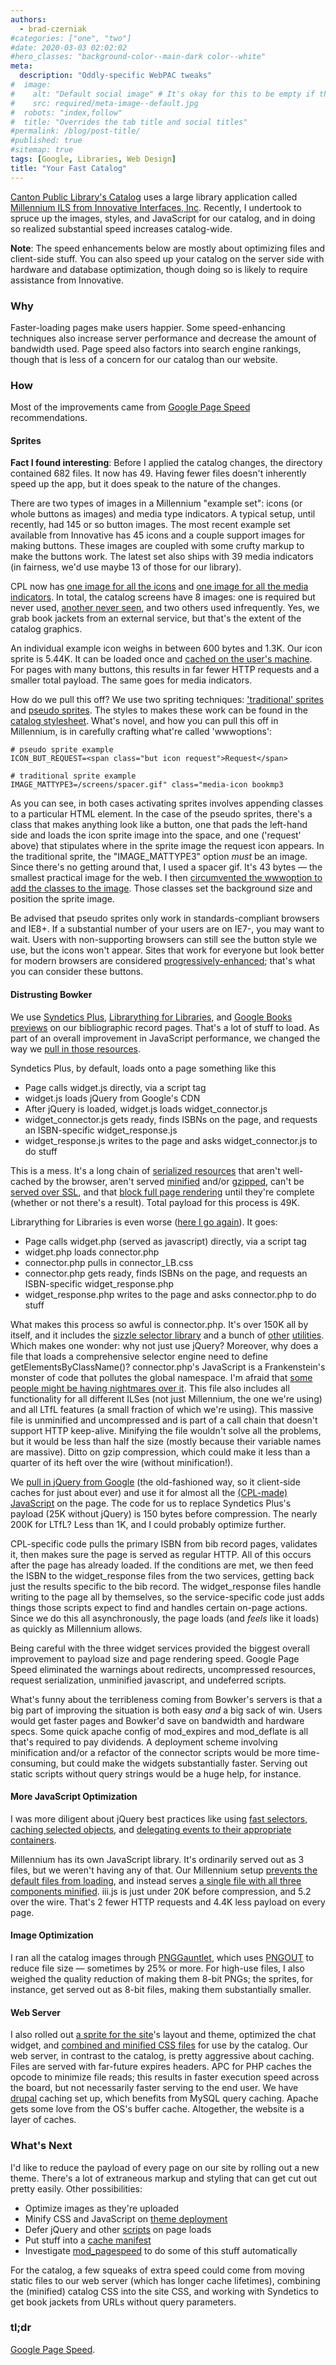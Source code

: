 ```yaml
---
authors:
  - brad-czerniak
#categories: ["one", "two"]
#date: 2020-03-03 02:02:02
#hero_classes: "background-color--main-dark color--white"
meta:
  description: "Oddly-specific WebPAC tweaks"
#  image:
#    alt: "Default social image" # It's okay for this to be empty if the image is decorative
#    src: required/meta-image--default.jpg
#  robots: "index,follow"
#  title: "Overrides the tab title and social titles"
#permalink: /blog/post-title/
#published: true
#sitemap: true
tags: [Google, Libraries, Web Design]
title: "Your Fast Catalog"
---
```


[Canton Public Library's Catalog](http://catalog.cantonpl.org/) uses a large
library application called [Millennium ILS from Innovative Interfaces,
Inc](http://www.iii.com/products/millennium_ils.shtml). Recently, I undertook
to spruce up the images, styles, and JavaScript for our catalog, and in doing
so realized substantial speed increases catalog-wide.

**Note**: The speed enhancements below are mostly about optimizing files and client-side stuff. You can also speed up your
catalog on the server side with hardware and database optimization, though doing so is likely to require assistance from
Innovative.

### Why

Faster-loading pages make users happier. Some speed-enhancing techniques also
increase server performance and decrease the amount of bandwidth used. Page
speed also factors into search engine rankings, though that is less of a
concern for our catalog than our website.

### How

Most of the improvements came from [Google Page
Speed](http://code.google.com/speed/page-speed/index.html) recommendations.

#### Sprites

**Fact I found interesting**: Before I applied the catalog changes, the directory contained 682 files. It now has 49. Having
fewer files doesn't inherently speed up the app, but it does speak to the nature of the changes.

There are two types of images in a Millennium "example set": icons (or whole
buttons as images) and media type indicators. A typical setup, until recently,
had 145 or so button images. The most recent example set available from
Innovative has 45 icons and a couple support images for making buttons. These
images are coupled with some crufty markup to make the buttons work. The
latest set also ships with 39 media indicators (in fairness, we'd use maybe 13
of those for our library).

CPL now has [one image for all the icons](http://catalog.cantonpl.org/screens/ico-sp.png) and [one image for all the media
indicators](http://catalog.cantonpl.org/screens/media-sp.png). In total, the
catalog screens have 8 images: one is required but never used, [another never
seen](http://www.perlmonks.org/?node_id=7974), and two others used
infrequently. Yes, we grab book jackets from an external service, but that's
the extent of the catalog graphics.

An individual example icon weighs in between 600 bytes and 1.3K. Our icon
sprite is 5.44K. It can be loaded once and
[cached on the user's machine](http://code.google.com/speed/page-speed/docs/caching.html#LeverageBrowserCaching).
For pages with many buttons, this results in far fewer HTTP requests and a smaller total payload. The same
goes for media indicators.

How do we pull this off? We use two spriting techniques: ['traditional'
sprites](http://css-tricks.com/css-sprites/) and [
pseudo sprites](http://css-tricks.com/pseudo-spriting/). The styles to makes these work can be found in
the [catalog stylesheet](http://catalog.cantonpl.org/screens/styles.css).
What's novel, and how you can pull this off in Millennium, is in carefully
crafting what're called 'wwwoptions':

```
# pseudo sprite example
ICON_BUT_REQUEST=<span class="but icon request">Request</span>

# traditional sprite example
IMAGE_MATTYPE3=/screens/spacer.gif" class="media-icon bookmp3
```

As you can see, in both cases activating sprites involves appending classes to
a particular HTML element. In the case of the pseudo sprites, there's a class
that makes anything look like a button, one that pads the left-hand side and
loads the icon sprite image into the space, and one ('request' above) that
stipulates where in the sprite image the request icon appears. In the
traditional sprite, the "IMAGE_MATTYPE3" option _must_ be an image. Since
there's no getting around that, I used a spacer gif. It's 43 bytes — the
smallest practical image for the web. I then
[circumvented the wwwoption to add the classes to the image](http://google-gruyere.appspot.com/part2#2__stored_xss_via_html_attribute).
Those classes set the background size and position the sprite image.

Be advised that pseudo sprites only work in standards-compliant browsers and
IE8+. If a substantial number of your users are on IE7-, you may want to wait.
Users with non-supporting browsers can still see the button style we use, but
the icons won't appear. Sites that work for everyone but look better for
modern browsers are considered [progressively-enhanced](http://www.alistapart.com/articles/understandingprogressiveenhancement);
that's what you can
consider these buttons.

#### Distrusting Bowker

We use [Syndetics Plus](http://www.bowker.com/en-US/products/syndetics/plus/index.html), [Librarything for
Libraries](http://www.librarything.com/forlibraries), and [Google Books
previews](http://code.google.com/apis/books/docs/viewer/developers_guide.html)
on our bibliographic record pages. That's a lot of stuff to load. As part of
an overall improvement in JavaScript performance, we changed the way we [pull
in those resources](http://api.jquery.com/jQuery.getScript/).

Syndetics Plus, by default, loads onto a page something like this

  * Page calls widget.js directly, via a script tag
  * widget.js loads jQuery from Google's CDN
  * After jQuery is loaded, widget.js loads widget_connector.js
  * widget_connector.js gets ready, finds ISBNs on the page, and requests an ISBN-specific widget_response.js
  * widget_response.js writes to the page and asks widget_connector.js to do stuff

This is a mess. It's a long chain of [serialized resources](http://code.google.com/speed/page-speed/docs/rtt.html#ParallelizeDownloads)
that aren't well-cached by the
browser, aren't served [minified](http://marijnhaverbeke.nl/uglifyjs) and/or
[gzipped](http://httpd.apache.org/docs/2.0/mod/mod_deflate.html), can't be
[served over SSL](http://en.wikipedia.org/wiki/Transport_Layer_Security), and
that [block full page rendering](http://code.google.com/speed/page-speed/docs/payload.html#DeferLoadingJS)
until they're complete (whether or not
there's a result). Total payload for this process is 49K.

Librarything for Libraries is even worse ([here I go
again](http://bradczerniak.com/2010/12/11/librarything-issues/)). It goes:

  * Page calls widget.php (served as javascript) directly, via a script tag
  * widget.php loads connector.php
  * connector.php pulls in connector_LB.css
  * connector.php gets ready, finds ISBNs on the page, and requests an ISBN-specific widget_response.php
  * widget_response.php writes to the page and asks connector.php to do stuff

What makes this process so awful is connector.php. It's over 150K all by
itself, and it includes the [sizzle selector library](http://sizzlejs.com/)
and a bunch of [other](http://robertnyman.com/2005/11/07/the-ultimate-getelementsbyclassname/)
[utilities](http://blog.stchur.com/2007/04/06/serializing-objects-in-javascript/). Which makes one wonder: why not just
use jQuery? Moreover, why does a file that loads a comprehensive selector
engine need to define getElementsByClassName()? connector.php's JavaScript is
a Frankenstein's monster of code that pollutes the global namespace. I'm
afraid that [some people might be having nightmares over
it](https://twitter.com/librarythingtim/statuses/167130139891728384). This
file also includes all functionality for all different ILSes (not just
Millennium, the one we're using) and all LTfL features (a small fraction of
which we're using). This massive file is unminified and uncompressed and is
part of a call chain that doesn't support HTTP keep-alive. Minifying the file
wouldn't solve all the problems, but it would be less than half the size
(mostly because their variable names are massive). Ditto on gzip compression,
which could make it less than a quarter of its heft over the wire (without
minification!).

We [pull in jQuery from Google](http://code.google.com/apis/libraries/) (the
old-fashioned way, so it client-side caches for just about ever) and use it
for almost all the [(CPL-made)
JavaScript](http://catalog.cantonpl.org/screens/canton.js) on the page. The
code for us to replace Syndetics Plus's payload (25K without jQuery) is 150
bytes before compression. The nearly 200K for LTfL? Less than 1K, and I could
probably optimize further.

CPL-specific code pulls the primary ISBN from bib record pages, validates it,
then makes sure the page is served as regular HTTP. All of this occurs after
the page has already loaded. If the conditions are met, we then feed the ISBN
to the widget_response files from the two services, getting back just the
results specific to the bib record. The widget_response files handle writing
to the page all by themselves, so the service-specific code just adds things
those scripts expect to find and handles certain on-page actions. Since we do
this all asynchronously, the page loads (and _feels_ like it loads) as quickly
as Millennium allows.

Being careful with the three widget services provided the biggest overall
improvement to payload size and page rendering speed. Google Page Speed
eliminated the warnings about redirects, uncompressed resources, request
serialization, unminified javascript, and undeferred scripts.

What's funny about the terribleness coming from Bowker's servers is that a big
part of improving the situation is both easy _and_ a big sack of win. Users
would get faster pages and Bowker'd save on bandwidth and hardware specs. Some
quick apache config of mod_expires and mod_deflate is all that's required to
pay dividends. A deployment scheme involving minification and/or a refactor of
the connector scripts would be more time-consuming, but could make the widgets
substantially faster. Serving out static scripts without query strings would
be a huge help, for instance.

#### More JavaScript Optimization

I was more diligent about jQuery best practices like using
[fast selectors](http://net.tutsplus.com/tutorials/javascript-ajax/quick-tip-think-right-to-left-with-jquery/),
[caching selected objects](http://www.artzstudio.com/2009/04/jquery-performance-rules/#cache-jquery-objects),
and [delegating events to their appropriate containers](http://thinkvitamin.com/code/john-resig-on-advanced-javascript-to-improve-your-web-app/).

Millennium has its own JavaScript library. It's ordinarily served out as 3
files, but we weren't having any of that. Our Millennium setup
[prevents the default files from loading](https://docs.google.com/viewer?url=http://www.rodmanlibrary.com/iug/egl2008/hackthepac.pdf),
and instead serves [a single file with all three components minified](http://catalog.cantonpl.org/screens/iii.js).
iii.js is just under 20K before compression, and 5.2 over the wire. That's 2 fewer HTTP requests
and 4.4K less payload on every page.

#### Image Optimization

I ran all the catalog images through [PNGGauntlet](http://pnggauntlet.com/),
which uses [PNGOUT](http://advsys.net/ken/utils.htm) to reduce file size —
sometimes by 25% or more. For high-use files, I also weighed the quality
reduction of making them 8-bit PNGs; the sprites, for instance, get served out
as 8-bit files, making them substantially smaller.

#### Web Server

I also rolled out [a sprite for the site](http://www.cantonpl.org/sites/all/themes/zen/cpl/sprites/site-sp-v011712r1.png)'s
layout and theme, optimized the chat widget, and
[combined and minified CSS files](http://lowfatcats.com/blog/1-tutorial/18-how-to-optimize-javascript-css-linux-using-yui-compressor.html)
for use by the catalog. Our web server, in contrast to the catalog, is pretty aggressive
about caching. Files are served with far-future expires headers. APC for PHP
caches the opcode to minimize file reads; this results in faster execution
speed across the board, but not necessarily faster serving to the end user. We
have [drupal](http://drupal.org/) caching set up, which benefits from MySQL
query caching. Apache gets some love from the OS's buffer cache. Altogether,
the website is a layer of caches.

### What's Next

I'd like to reduce the payload of every page on our site by rolling out a new
theme. There's a lot of extraneous markup and styling that can get cut out
pretty easily. Other possibilities:

  * Optimize images as they're uploaded
  * Minify CSS and JavaScript on [theme deployment](http://liquidninja.com/deploying-with-git/)
  * Defer jQuery and other [scripts](https://developer.mozilla.org/En/HTML/Element/Script#Attributes) on page loads
  * Put stuff into a [cache manifest](http://www.html5rocks.com/en/tutorials/appcache/beginner/)
  * Investigate [mod_pagespeed](http://code.google.com/speed/page-speed/docs/module.html) to do some of this stuff automatically

For the catalog, a few squeaks of extra speed could come from moving static
files to our web server (which has longer cache lifetimes), combining the
(minified) catalog CSS into the site CSS, and working with Syndetics to get
book jackets from URLs without query parameters.

### tl;dr

[Google Page Speed](http://code.google.com/speed/page-speed/index.html).

